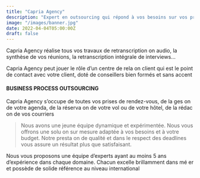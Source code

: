```yaml
---
title: "Capria Agency"
description: "Expert en outsourcing qui répond à vos besoins sur vos projets d’externalisation tout en respectant votre budget."
image: "/images/banner.jpg"
date: 2022-04-04T05:00:00Z
draft: false
---
```


Capria Agency réalise tous vos travaux de retranscription on audio, la synthèse de vos réunions, la retranscription intégrale de  interviews...

Capria Agency peut jouer le rôle d’un centre de rela on client qui est le point de contact avec votre client, doté de conseillers bien formés et sans accent

#### BUSINESS PROCESS OUTSOURCING

Capria Agency s’occupe de toutes vos prises de rendez-vous, de la ges on de votre agenda, de la réserva on de votre vol ou de votre hôtel, de la rédac on de vos courriers

> Nous avons une jeune équipe dynamique et expérimentée. Nous vous offrons une solu on sur mesure adaptée à vos besoins et  à votre budget. Notre presta on de qualité et dans le respect des deadlines vous assure un résultat plus
que satisfaisant.

Nous vous proposons une équipe d’experts ayant au moins 5 ans d’expérience dans chaque domaine. Chacun excelle brillamment dans  mé er et possède de solide référence au niveau international